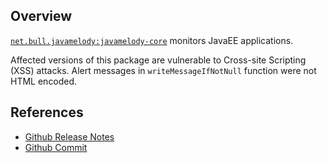 ## Overview
[`net.bull.javamelody:javamelody-core`](http://search.maven.org/#search%7Cga%7C1%7Ca%3A%22javamelody-core%22) monitors JavaEE applications.

Affected versions of this package are vulnerable to Cross-site Scripting (XSS) attacks. Alert messages in `writeMessageIfNotNull` function were not HTML encoded.

## References
- [Github Release Notes](https://github.com/javamelody/javamelody/wiki/ReleaseNotes#1610)
- [Github Commit](https://github.com/javamelody/javamelody/commit/e0497c1980acebd257d3da78dfde29ae9bdffdf6)

